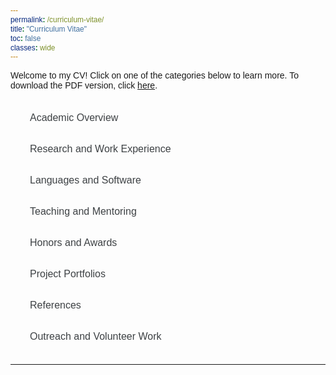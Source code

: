 ```yaml
---
permalink: /curriculum-vitae/
title: "Curriculum Vitae"
toc: false
classes: wide
---
```


<head>
  <style>
    * {
      box-sizing: border-radius;
      font-family: 'Rubik', sans-serif;
    }

    .items {
      width: 100%;
      background: #fffffe;
      box-shadow: 0 3px 6px rgba(0, 0, 0, 0.16), 0 3px 6px rgba(0, 0, 0, 0.23);
      border-top: 10px solid #3B3838;
      margin:auto;
    }

    .items-head p {
      padding: 5px 20px;
      margin: 10px;
      color: #3B3838;
      font-weight: bold;
      font-size: 20px;
    }

    .items-head hr {
      width: 20%;
      margin: 0px 30px;
      border: 1px solid #3B3838;
    }

    .items-body {
      padding: 10px;
      margin: 10px;
      display: grid;
      grid-gap: 10px;
    }

    .items-body-content {
      padding: 10px;
      padding-right: 0px;
      display: grid;
      grid-template-columns: 10fr 1fr;
      font-size: 16px;
      grid-gap: 10px;
      border: 1px solid transparent;
      cursor: pointer;
    }

    .items-body-content:hover {
      border-radius: 15px;
      border: 1px solid #3B3838;
    }

    .items-body-content i {
      align-self: center;
      font-size: 15px;
      color: #3B3838;
      font-weight: bold;
      animation: icon 1.5s infinite forwards;
    }

    .items-black {
      width: 100%;
      background: #fffffe;
      box-shadow: 0 3px 6px rgba(0, 0, 0, 0.16), 0 3px 6px rgba(0, 0, 0, 0.23);
      border-top: 10px solid #3B3838;
      margin:auto;
    }

    .items-head-black p {
      padding: 5px 20px;
      margin: 10px;
      color: #3B3838;
      font-weight: bold;
      font-size: 20px;
    }

    .items-head-black hr {
      width: 20%;
      margin: 0px 30px;
      border: 1px solid #3B3838;
    }

    .items-body-black {
      padding: 10px;
      margin: 10px;
      display: grid;
      grid-gap: 10px;
    }

    .items-body-content-black {
      padding: 10px;
      padding-right: 0px;
      display: grid;
      grid-template-columns: 10fr 1fr;
      font-size: 13px;
      grid-gap: 10px;
      border: 1px solid transparent;
      cursor: pointer;
    }

    .items-body-content-black:hover {
      border-radius: 15px;
      border: 1px solid #3B3838;
    }

    .items-body-content-black i {
      align-self: center;
      font-size: 15px;
      color: #3B3838;
      font-weight: bold;
      animation: icon 1.5s infinite forwards;
    }

    @keyframes icon {
      0%,100% {
        transform: translate(0px);
      }
      50% {
        transform: translate(3px);
      }
    }


    /* The grid: Four equal columns that floats next to each other */
    .column {
      float: left;
      width: 50%;
      padding: 10px;
    }

    /* Style the images inside the grid */
    .column img {
      opacity: 0.8;
      cursor: pointer;
    }

    .column img:hover {
      opacity: 1;
    }

    /* Clear floats after the columns */
    .row:after {
      content: "";
      display: table;
      clear: both;
    }
  </style>
</head>

Welcome to my CV! Click on one of the categories below to learn more. To download the PDF version, click [here](https://drive.google.com/file/d/1zf0EkatFk5C-xFOP6IHDabSQb06q1iO1/view?usp=sharing).

<a id="cv"></a>
<div class="items">
  <div class="items-body">
    <a href="/curriculum-vitae/academic-overview/index.html" style="text-decoration: none;"><div class="items-body-content" style="color:rgb(61, 65, 68);">
      <span>Academic Overview</span>
      <i class="fa fa-angle-right"></i>
    </div></a>
    <a href="/curriculum-vitae/research-experience/index.html" style="text-decoration: none;"><div class="items-body-content" style="color:rgb(61, 65, 68);">
      <span>Research and Work Experience</span>
      <i class="fa fa-angle-right"></i>
    </div></a>
    <a href="/curriculum-vitae/languages-software/index.html" style="text-decoration: none;"><div class="items-body-content" style="color:rgb(61, 65, 68);">
      <span>Languages and Software</span>
      <i class="fa fa-angle-right"></i>
    </div></a>
    <a href="/curriculum-vitae/teaching-mentoring/index.html" style="text-decoration: none;"><div class="items-body-content" style="color:rgb(61, 65, 68);">
      <span>Teaching and Mentoring</span>
      <i class="fa fa-angle-right"></i>
    </div></a>
    <a href="/curriculum-vitae/honors-and-awards/index.html" style="text-decoration: none;"><div class="items-body-content" style="color:rgb(61, 65, 68);">
      <span>Honors and Awards</span>
      <i class="fa fa-angle-right"></i>
    </div></a>
    <a href="/curriculum-vitae/projects/index.html" style="text-decoration: none;"><div class="items-body-content" style="color:rgb(61, 65, 68);">
      <span>Project Portfolios</span>
      <i class="fa fa-angle-right"></i>
    </div></a>
    <a href="/curriculum-vitae/references/index.html" style="text-decoration: none;"><div class="items-body-content" style="color:rgb(61, 65, 68);">
      <span>References</span>
      <i class="fa fa-angle-right"></i>
    </div></a>
    <a href="/curriculum-vitae/outreach/index.html" style="text-decoration: none;"><div class="items-body-content" style="color:rgb(61, 65, 68);">
      <span>Outreach and Volunteer Work</span>
      <i class="fa fa-angle-right"></i>
    </div></a>
  </div>
</div>

<hr>